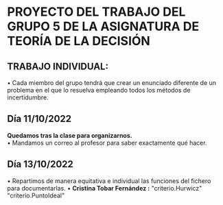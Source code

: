 # PROYECTO DEL TRABAJO DEL GRUPO 5 DE LA ASIGNATURA DE TEORÍA DE LA DECISIÓN
## TRABAJO INDIVIDUAL:
• Cada miembro del grupo tendrá que crear un enunciado diferente de un problema en el
que lo resuelva empleando todos los métodos de incertidumbre.
## Día 11/10/2022
**Quedamos tras la clase para organizarnos.** <br>
• Mandamos un correo al profesor para saber exactamente qué hacer.<br>
## Día 13/10/2022
• Repartimos de manera equitativa e individual las funciones del fichero para documentarlas.
    • **Cristina Tobar Fernández :** "criterio.Hurwicz" "criterio.PuntoIdeal"

